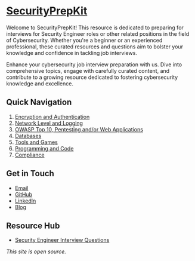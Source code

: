 # [SecurityPrepKit](https://github.com/vickie-ks/SecurityPrepKit) 

Welcome to SecurityPrepKit! This resource is dedicated to preparing for interviews for Security Engineer roles or other related positions in the field of Cybersecurity. Whether you're a beginner or an experienced professional, these curated resources and questions aim to bolster your knowledge and confidence in tackling job interviews.

Enhance your cybersecurity job interview preparation with us. Dive into comprehensive topics, engage with carefully curated content, and contribute to a growing resource dedicated to fostering cybersecurity knowledge and excellence.

## Quick Navigation

1. [Encryption and Authentication](topics/encryption_auth.md)
2. [Network Level and Logging](topics/networking.md)
3. [OWASP Top 10, Pentesting and/or Web Applications](topics/owasp.md)
4. [Databases](topics/db.md)
5. [Tools and Games](topics/tools_games.md)
6. [Programming and Code](topics/programming.md)
7. [Compliance](topics/compliance.md)

## Get in Touch

- [Email](mailto:vigneshrajan2022@example.com)
- [GitHub](https://github.com/vickie-ks)
- [LinkedIn](https://www.linkedin.com/in/vigneshwar-sundararajan-07a2a5185/)
- [Blog](https://vickie-ks.github.io/CipherVoyage)

## Resource Hub

- [Security Engineer Interview Questions](https://github.com/tadwhitaker/Security_Engineer_Interview_Questions/blob/master/security-interview-questions.md)

<div class="border-gray-light border-top footer mt-5 pt-3 text-gray text-right">
    <em class="float-right text-gray-light">This site is open source.</em>
</div>
<link rel="stylesheet" type="text/css" href="{{ "/assets/css/dark-mode-override.css?v=" | append: site.github.build_revision | relative_url }}">